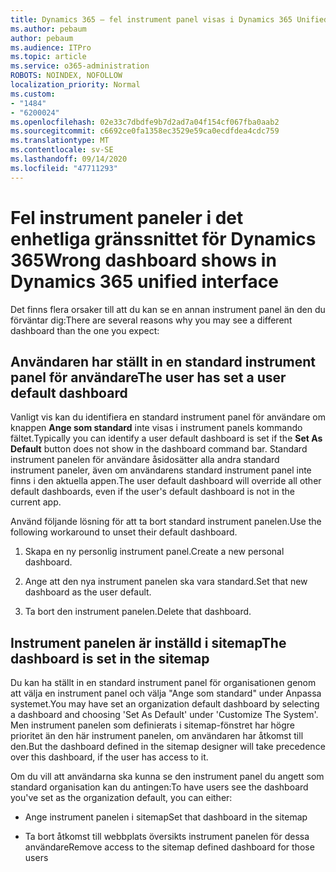 ```yaml
---
title: Dynamics 365 – fel instrument panel visas i Dynamics 365 Unified Interface
ms.author: pebaum
author: pebaum
ms.audience: ITPro
ms.topic: article
ms.service: o365-administration
ROBOTS: NOINDEX, NOFOLLOW
localization_priority: Normal
ms.custom:
- "1484"
- "6200024"
ms.openlocfilehash: 02e33c7dbdfe9b7d2ad7a04f154cf067fba0aab2
ms.sourcegitcommit: c6692ce0fa1358ec3529e59ca0ecdfdea4cdc759
ms.translationtype: MT
ms.contentlocale: sv-SE
ms.lasthandoff: 09/14/2020
ms.locfileid: "47711293"
---
```

# <a name="wrong-dashboard-shows-in-dynamics-365-unified-interface"></a><span data-ttu-id="57f6e-102">Fel instrument paneler i det enhetliga gränssnittet för Dynamics 365</span><span class="sxs-lookup"><span data-stu-id="57f6e-102">Wrong dashboard shows in Dynamics 365 unified interface</span></span>

<span data-ttu-id="57f6e-103">Det finns flera orsaker till att du kan se en annan instrument panel än den du förväntar dig:</span><span class="sxs-lookup"><span data-stu-id="57f6e-103">There are several reasons why you may see a different dashboard than the one you expect:</span></span>

## <a name="the-user-has-set-a-user-default-dashboard"></a><span data-ttu-id="57f6e-104">Användaren har ställt in en standard instrument panel för användare</span><span class="sxs-lookup"><span data-stu-id="57f6e-104">The user has set a user default dashboard</span></span> 

<span data-ttu-id="57f6e-105">Vanligt vis kan du identifiera en standard instrument panel för användare om knappen **Ange som standard** inte visas i instrument panels kommando fältet.</span><span class="sxs-lookup"><span data-stu-id="57f6e-105">Typically you can identify a user default dashboard is set if the **Set As Default** button does not show in the dashboard command bar.</span></span> <span data-ttu-id="57f6e-106">Standard instrument panelen för användare åsidosätter alla andra standard instrument paneler, även om användarens standard instrument panel inte finns i den aktuella appen.</span><span class="sxs-lookup"><span data-stu-id="57f6e-106">The user default dashboard will override all other default dashboards, even if the user's default dashboard is not in the current app.</span></span>

<span data-ttu-id="57f6e-107">Använd följande lösning för att ta bort standard instrument panelen.</span><span class="sxs-lookup"><span data-stu-id="57f6e-107">Use the following workaround to unset their default dashboard.</span></span>

1. <span data-ttu-id="57f6e-108">Skapa en ny personlig instrument panel.</span><span class="sxs-lookup"><span data-stu-id="57f6e-108">Create a new personal dashboard.</span></span>

2. <span data-ttu-id="57f6e-109">Ange att den nya instrument panelen ska vara standard.</span><span class="sxs-lookup"><span data-stu-id="57f6e-109">Set that new dashboard as the user default.</span></span>

3. <span data-ttu-id="57f6e-110">Ta bort den instrument panelen.</span><span class="sxs-lookup"><span data-stu-id="57f6e-110">Delete that dashboard.</span></span>

## <a name="the-dashboard-is-set-in-the-sitemap"></a><span data-ttu-id="57f6e-111">Instrument panelen är inställd i sitemap</span><span class="sxs-lookup"><span data-stu-id="57f6e-111">The dashboard is set in the sitemap</span></span>

<span data-ttu-id="57f6e-112">Du kan ha ställt in en standard instrument panel för organisationen genom att välja en instrument panel och välja "Ange som standard" under Anpassa systemet.</span><span class="sxs-lookup"><span data-stu-id="57f6e-112">You may have set an organization default dashboard by selecting a dashboard and choosing 'Set As Default' under 'Customize The System'.</span></span> <span data-ttu-id="57f6e-113">Men instrument panelen som definierats i sitemap-fönstret har högre prioritet än den här instrument panelen, om användaren har åtkomst till den.</span><span class="sxs-lookup"><span data-stu-id="57f6e-113">But the dashboard defined in the sitemap designer will take precedence over this dashboard, if the user has access to it.</span></span>

<span data-ttu-id="57f6e-114">Om du vill att användarna ska kunna se den instrument panel du angett som standard organisation kan du antingen:</span><span class="sxs-lookup"><span data-stu-id="57f6e-114">To have users see the dashboard you've set as the organization default, you can either:</span></span>

* <span data-ttu-id="57f6e-115">Ange instrument panelen i sitemap</span><span class="sxs-lookup"><span data-stu-id="57f6e-115">Set that dashboard in the sitemap</span></span>

* <span data-ttu-id="57f6e-116">Ta bort åtkomst till webbplats översikts instrument panelen för dessa användare</span><span class="sxs-lookup"><span data-stu-id="57f6e-116">Remove access to the sitemap defined dashboard for those users</span></span>

